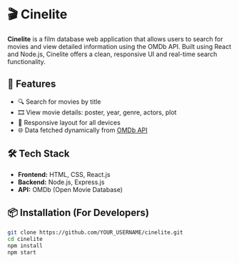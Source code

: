 # 🎬 Cinelite

**Cinelite** is a film database web application that allows users to search for movies and view detailed information using the OMDb API. Built using React and Node.js, Cinelite offers a clean, responsive UI and real-time search functionality.

## 🚀 Features
- 🔍 Search for movies by title
- 🎞️ View movie details: poster, year, genre, actors, plot
- 📱 Responsive layout for all devices
- 🌐 Data fetched dynamically from [OMDb API](https://www.omdbapi.com/)

## 🛠️ Tech Stack
- **Frontend:** HTML, CSS, React.js
- **Backend:** Node.js, Express.js
- **API:** OMDb (Open Movie Database)

## 📦 Installation (For Developers)

```bash
git clone https://github.com/YOUR_USERNAME/cinelite.git
cd cinelite
npm install
npm start
